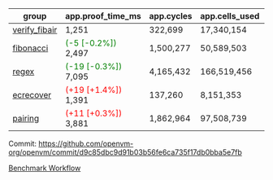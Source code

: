 | group | app.proof_time_ms | app.cycles | app.cells_used | leaf.proof_time_ms | leaf.cycles | leaf.cells_used |
| -- | -- | -- | -- | -- | -- | -- |
| [verify_fibair](https://github.com/openvm-org/openvm/blob/benchmark-results/benchmarks-pr/1802/verify_fibair-d9c85dbc9d91b03b56fe6ca735f17db0bba5e7fb.md) | 1,251 |  322,699 |  17,340,154 |- | - | - |
| [fibonacci](https://github.com/openvm-org/openvm/blob/benchmark-results/benchmarks-pr/1802/fibonacci-d9c85dbc9d91b03b56fe6ca735f17db0bba5e7fb.md) |<span style='color: green'>(-5 [-0.2%])</span> 2,497 |  1,500,277 |  50,589,503 |- | - | - |
| [regex](https://github.com/openvm-org/openvm/blob/benchmark-results/benchmarks-pr/1802/regex-d9c85dbc9d91b03b56fe6ca735f17db0bba5e7fb.md) |<span style='color: green'>(-19 [-0.3%])</span> 7,095 |  4,165,432 |  166,519,456 |- | - | - |
| [ecrecover](https://github.com/openvm-org/openvm/blob/benchmark-results/benchmarks-pr/1802/ecrecover-d9c85dbc9d91b03b56fe6ca735f17db0bba5e7fb.md) |<span style='color: red'>(+19 [+1.4%])</span> 1,391 |  137,260 |  8,151,353 |- | - | - |
| [pairing](https://github.com/openvm-org/openvm/blob/benchmark-results/benchmarks-pr/1802/pairing-d9c85dbc9d91b03b56fe6ca735f17db0bba5e7fb.md) |<span style='color: red'>(+11 [+0.3%])</span> 3,881 |  1,862,964 |  97,508,739 |- | - | - |


Commit: https://github.com/openvm-org/openvm/commit/d9c85dbc9d91b03b56fe6ca735f17db0bba5e7fb

[Benchmark Workflow](https://github.com/openvm-org/openvm/actions/runs/15927049216)
